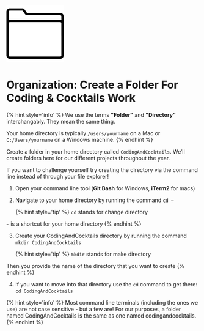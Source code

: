 ![](/assets/folder.png)

# Organization: Create a Folder For Coding & Cocktails Work

{% hint style='info' %}
We use the terms **"Folder"** and **"Directory"** interchangably.  They mean the same thing.

Your home directory is typically `/users/yourname` on a Mac or `C:/Users/yourname` on a Windows machine.
{% endhint %}

Create a folder in your home directory called `CodingAndCocktails`. We’ll create folders here for our different projects throughout the year. 

If you want to challenge yourself try creating the directory via the command line instead of through your file explorer!

1. Open your command line tool (**Git Bash** for Windows, **iTerm2** for macs)
2. Navigate to your home directory by running the command `cd ~`

    {% hint style='tip' %}
`cd` stands for change directory

`~` is a shortcut for your home directory
    {% endhint %}
    
3. Create your CodingAndCocktails directory by running the command `mkdir CodingAndCocktails`

    {% hint style='tip' %}
`mkdir` stands for make directory
    
Then you provide the name of the directory that you want to create
    {% endhint %}
    
4. If you want to move into that directory use the `cd` command to get there: `cd CodingAndCocktails`    

{% hint style='info' %}
Most command line terminals (including the ones we use) are not case sensitive - but a few are! For our purposes, a folder named CodingAndCocktails is the same as one named codingandcocktails.
{% endhint %}